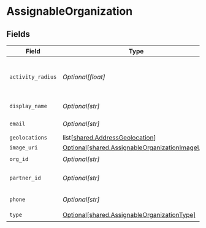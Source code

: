 # AssignableOrganization


## Fields

| Field                                                                                                        | Type                                                                                                         | Required                                                                                                     | Description                                                                                                  | Example                                                                                                      |
| ------------------------------------------------------------------------------------------------------------ | ------------------------------------------------------------------------------------------------------------ | ------------------------------------------------------------------------------------------------------------ | ------------------------------------------------------------------------------------------------------------ | ------------------------------------------------------------------------------------------------------------ |
| `activity_radius`                                                                                            | *Optional[float]*                                                                                            | :heavy_minus_sign:                                                                                           | Activity radius, in km, the partner is operating in                                                          | 50                                                                                                           |
| `display_name`                                                                                               | *Optional[str]*                                                                                              | :heavy_check_mark:                                                                                           | N/A                                                                                                          | Example Partner Organization                                                                                 |
| `email`                                                                                                      | *Optional[str]*                                                                                              | :heavy_minus_sign:                                                                                           | N/A                                                                                                          | Email of Partner Organization                                                                                |
| `geolocations`                                                                                               | list[[shared.AddressGeolocation](undefined/models/shared/addressgeolocation.md)]                             | :heavy_minus_sign:                                                                                           | N/A                                                                                                          |                                                                                                              |
| `image_uri`                                                                                                  | [Optional[shared.AssignableOrganizationImageURI]](undefined/models/shared/assignableorganizationimageuri.md) | :heavy_minus_sign:                                                                                           | N/A                                                                                                          |                                                                                                              |
| `org_id`                                                                                                     | *Optional[str]*                                                                                              | :heavy_check_mark:                                                                                           | N/A                                                                                                          | 123                                                                                                          |
| `partner_id`                                                                                                 | *Optional[str]*                                                                                              | :heavy_check_mark:                                                                                           | N/A                                                                                                          | e45a6dc2-3795-43a3-ae0f-6b6760f310fc                                                                         |
| `phone`                                                                                                      | *Optional[str]*                                                                                              | :heavy_minus_sign:                                                                                           | N/A                                                                                                          | Phone number of Partner                                                                                      |
| `type`                                                                                                       | [Optional[shared.AssignableOrganizationType]](undefined/models/shared/assignableorganizationtype.md)         | :heavy_check_mark:                                                                                           | N/A                                                                                                          | partner_organization                                                                                         |